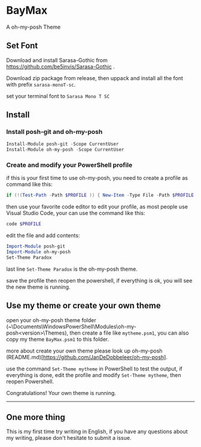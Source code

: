 # BayMax

A oh-my-posh Theme

## Set Font

Download and install Sarasa-Gothic from https://github.com/be5invis/Sarasa-Gothic .

Download zip package from release, then uppack and install all the font with prefix `sarasa-monoT-sc`.

set your terminal font to `Sarasa Mono T SC`

## Install

### Install posh-git and oh-my-posh

```powershell
Install-Module posh-git -Scope CurrentUser 
Install-Module oh-my-posh -Scope CurrentUser
```

### Create and modify your PowerShell profile

if this is your first time to use oh-my-posh, you need to create a profile as command like this:

```powershell
if (!(Test-Path -Path $PROFILE )) { New-Item -Type File -Path $PROFILE -Force }
```

then use your favorite code editor to edit your profile, as most people use Visual Studio Code, your can use the command like this:

```powershell
code $PROFILE
```

edit the file and add contents:

```powershell
Import-Module posh-git 
Import-Module oh-my-posh 
Set-Theme Paradox
```

last line `Set-Theme Paradox` is the oh-my-posh theme.

save the profile then reopen the powershell, if everything is ok, you will see the new theme is running.

## Use my theme or create your own theme

open your oh-my-posh theme folder (~\Documents\WindowsPowerShell\Modules\oh-my-posh\<version>\Themes\), then create a file like `mytheme.psm1`, you can also copy my theme `BayMax.psm1` to this folder.

more about create your own theme please look up oh-my-posh (README.md)[https://github.com/JanDeDobbeleer/oh-my-posh].

use the command `Set-Theme mytheme` in PowerShell to test the output, if everything is done, edit the profile and modify `Set-Theme mytheme`, then reopen Powershell.

Congratulations! Your own theme is running.

---

## One more thing

This is my first time try writing in English, if you have any questions about my writing, please don't hesitate to submit a issue.
